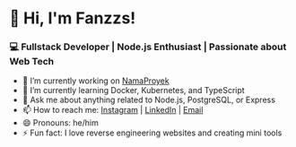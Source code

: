# 👋 Hi, I'm Fanzzs!
### 💻 Fullstack Developer | Node.js Enthusiast | Passionate about Web Tech

- 🔭 I’m currently working on [NamaProyek](link)
- 🌱 I’m currently learning Docker, Kubernetes, and TypeScript
- 💬 Ask me about anything related to Node.js, PostgreSQL, or Express
- 📫 How to reach me: [Instagram](link) | [LinkedIn](link) | [Email](mailto:email@example.com)
- 😄 Pronouns: he/him
- ⚡ Fun fact: I love reverse engineering websites and creating mini tools
